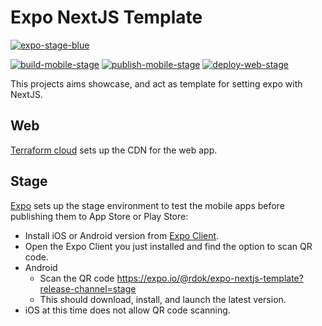 # Expo NextJS Template
[![expo-stage-blue](https://img.shields.io/badge/Mobile%20Apps-Stage-blue?style=flat-square&logo=expo)](https://expo.io/@rdok/expo-nextjs-template?release-channel=stage)

[![build-mobile-stage](https://github.com/rdok/expo-nextjs-template/workflows/build-mobile-stage/badge.svg)](https://github.com/rdok/expo-nextjs-template/actions?query=workflow%3Abuild-mobile-stage)
[![publish-mobile-stage](https://github.com/rdok/expo-nextjs-template/workflows/publish-mobile-stage/badge.svg)](https://github.com/rdok/expo-nextjs-template/actions?query=workflow%3Apublish-mobile-stage)
[![deploy-web-stage](https://github.com/rdok/expo-nextjs-template/workflows/deploy-web-stage/badge.svg)](https://github.com/rdok/expo-nextjs-template/actions?query=workflow%3Adeploy-web-stage)


This projects aims showcase, and act as template for setting expo with NextJS.

## Web
[Terraform cloud](https://app.terraform.io) sets up the CDN for the web app.

## Stage
[Expo](https://expo.io/) sets up the stage environment to test the mobile apps before publishing them to App Store or Play Store:
- Install iOS or Android version from [Expo Client](https://expo.io/tools#client).
- Open the Expo Client you just installed and find the option to scan QR code.   
- Android
  - Scan the QR code https://expo.io/@rdok/expo-nextjs-template?release-channel=stage
  - This should download, install, and launch the latest version.
- iOS at this time does not allow QR code scanning.
